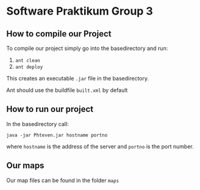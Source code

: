 # Software Praktikum Group 3
## How to compile our Project
To compile our project simply go into the basedirectory and run:  
1. `ant clean`  
2. `ant deploy`

This creates an executable `.jar` file in the basedirectory.

Ant should use the buildfile `built.xml` by default

## How to run our project
In the basedirectory call:

`java -jar Phteven.jar hostname portno`

where `hostname` is the address of the server and `portno` is the port number.

## Our maps
Our map files can be found in the folder `maps`
